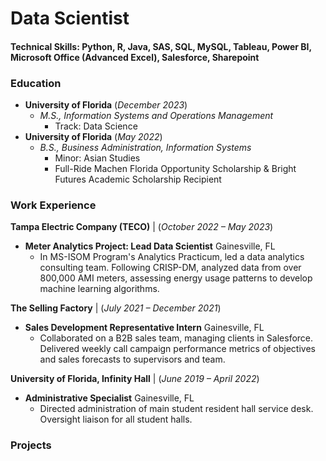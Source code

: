# Data Scientist

#### Technical Skills: Python, R, Java, SAS, SQL, MySQL, Tableau, Power BI, Microsoft Office (Advanced Excel), Salesforce, Sharepoint


### Education
- **University of Florida** (_December 2023_)
  - *M.S., Information Systems and Operations Management* 
    - Track: Data Science
- **University of Florida** (_May 2022_)
  - *B.S., Business Administration, Information Systems*
    - Minor: Asian Studies
    - Full-Ride Machen Florida Opportunity Scholarship & Bright Futures Academic Scholarship Recipient
  
### Work Experience
**Tampa Electric Company (TECO)** | (_October 2022 – May 2023_)
- **Meter Analytics Project: Lead Data Scientist** Gainesville, FL
  - In MS-ISOM Program's Analytics Practicum, led a data analytics consulting team. Following CRISP-DM, analyzed data from over 800,000 AMI meters, assessing energy usage patterns to develop machine learning algorithms.

**The Selling Factory** | (_July 2021 – December 2021_)
- **Sales Development Representative Intern** Gainesville, FL
  - Collaborated on a B2B sales team, managing clients in Salesforce. Delivered weekly call campaign performance metrics of objectives and sales forecasts to supervisors and team.

**University of Florida, Infinity Hall** | (_June 2019 – April 2022_)
- **Administrative Specialist** Gainesville, FL
  - Directed administration of main student resident hall service desk. Oversight liaison for all student halls.

### Projects
